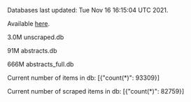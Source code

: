 Databases last updated: Tue Nov 16 16:15:04 UTC 2021. 

Available [here](https://github.com/cbeauhilton/ash-db/releases).

3.0M	unscraped.db

91M	abstracts.db

666M	abstracts_full.db

Current number of items in db:
[{"count(*)": 93309}]

Current number of scraped items in db:
[{"count(*)": 82759}]
